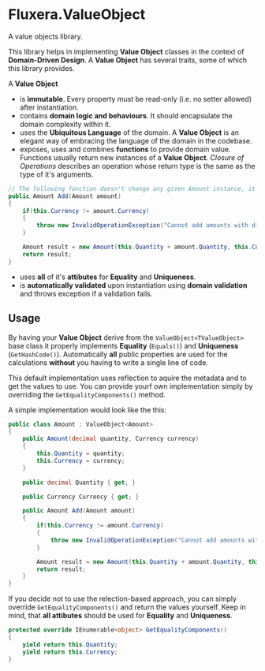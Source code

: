 # Fluxera.ValueObject
A value objects library.

This library helps in implementing **Value Object** classes in the context of **Domain-Driven Design**. 
A **Value Object** has several traits, some of which this library provides. 

A **Value Object**

- is **immutable**. Every property must be read-only (i.e. no setter allowed) after instantiation.
- contains **domain logic and behaviours**. It should encapsulate the domain complexity within it.
- uses the **Ubiquitous Language** of the domain. A **Value Object** is an elegant way of embracing the language of the domain in the codebase.
- exposes, uses and combines **functions** to provide domain value. Functions usually return new instances of a **Value Object**. _Closure of Operations_ describes an operation whose return type is the same as the type of it's arguments.

```c#
// The following function doesn't change any given Amount instance, it just returns a new one.
public Amount Add(Amount amount) 
{
    if(this.Currency != amount.Currency)
    {
        throw new InvalidOperationException("Cannot add amounts with different currencies.");
    }

    Amount result = new Amount(this.Quantity + amount.Quantity, this.Currency);
    return result;
}
```

- uses **all** of it's **attibutes** for **Equality** and **Uniqueness**.
- is **automatically validated** upon instantiation using **domain validation** and throws exception if a validation fails.

## Usage

By having your **Value Object** derive from the ```ValueObject<TValueObject>``` base class it properly
implements **Equality** (```Equals()```) and **Uniqueness** (```GetHashCode()```). Automatically
**all** public properties are used for the calculations **without** you having
to write a single line of code.

This default implementation uses reflection to aquire the metadata and to get the values to use. You can provide yourf own
implementation simply by overriding the ```GetEqualityComponents()``` method.

A simple implementation would look like the this:

```c#
public class Amount : ValueObject<Amount>
{
    public Amount(decimal quantity, Currency currency)
    {
        this.Quantity = quantity;
        this.Currency = currency;
    }

    public decimal Quantity { get; }

    public Currency Currency { get; }

    public Amount Add(Amount amount)
    {
        if(this.Currency != amount.Currency)
        {
            throw new InvalidOperationException("Cannot add amounts with different currencies.");
        }

        Amount result = new Amount(this.Quantity + amount.Quantity, this.Currency);
        return result;
    }
}
```

If you decide not to use the relection-based approach, you can simply override ```GetEqualityComponents()``` and
return the values yourself. Keep in mind, that **all attibutes** should be used for **Equality** and **Uniqueness**.

```c#
protected override IEnumerable<object> GetEqualityComponents()
{
    yield return this.Quantity;
    yield return this.Currency;
}
```
